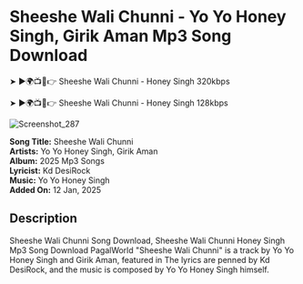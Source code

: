 # Sheeshe Wali Chunni - Yo Yo Honey Singh, Girik Aman Mp3 Song Download

➤ ►🌍📺📱👉 Sheeshe Wali Chunni - Honey Singh 320kbps 

➤ ►🌍📺📱👉 Sheeshe Wali Chunni - Honey Singh 128kbps

![Screenshot_287](https://github.com/user-attachments/assets/7fdce5c4-09b0-4426-9d47-6228e8b90d14)

**Song Title:** Sheeshe Wali Chunni  
**Artists:** Yo Yo Honey Singh, Girik Aman  
**Album:** 2025 Mp3 Songs  
**Lyricist:** Kd DesiRock  
**Music:** Yo Yo Honey Singh  
**Added On:** 12 Jan, 2025

## Description
Sheeshe Wali Chunni Song Download, Sheeshe Wali Chunni Honey Singh Mp3 Song Download PagalWorld "Sheeshe Wali Chunni" is a track by Yo Yo Honey Singh and Girik Aman, featured in The lyrics are penned by Kd DesiRock, and the music is composed by Yo Yo Honey Singh himself.
